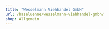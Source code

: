 ```yaml
---
title: "Wesselmann Viehhandel GmbH"
url: /haseluenne/wesselmann-viehhandel-gmbh/
shop: Allgemein
---
```

